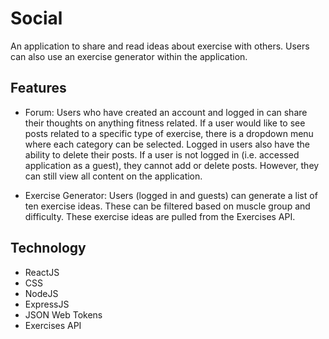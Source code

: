 # Social

An application to share and read ideas about exercise with others. Users can also use an exercise generator within the application.

## Features

- Forum: Users who have created an account and logged in can share their thoughts on anything fitness related. If a user would like to see posts related to a specific type of exercise, there is a dropdown menu where each category can be selected. Logged in users also have the ability to delete their posts. If a user is not logged in (i.e. accessed application as a guest), they cannot add or delete posts. However, they can still view all content on the application.

- Exercise Generator: Users (logged in and guests) can generate a list of ten exercise ideas. These can be filtered based on muscle group and difficulty. These exercise ideas are pulled from the Exercises API.

## Technology

- ReactJS
- CSS
- NodeJS
- ExpressJS
- JSON Web Tokens
- Exercises API
